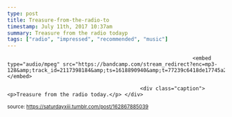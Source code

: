 ```yaml
---
type: post
title: Treasure-from-the-radio-to
timestamp: July 11th, 2017 10:37am
summary: Treasure from the radio todayp 
tags: ["radio", "impressed", "recommended", "music"]
---
```


                
                
                
                
                
                
                
                                                                <embed type="audio/mpeg" src="https://bandcamp.com/stream_redirect?enc=mp3-128&amp;track_id=2117398184&amp;ts=1618890940&amp;t=77239c6418de17745a2cbc1eb85eeab5e89f60f3"></embed>
                    
                                               <div class="caption"><p>Treasure from the radio today.</p> </div>
                                    
                                
<small>source: https://saturdayxiii.tumblr.com/post/162867885039</small>